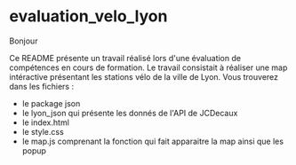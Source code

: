 # evaluation_velo_lyon

Bonjour

Ce README présente un travail réalisé lors d'une évaluation de compétences en cours de formation.
Le travail consistait à réaliser une map intéractive présentant les stations vélo de la ville de Lyon.
Vous trouverez dans les fichiers :

- le package json 
- le lyon_json qui présente les donnés de l'API de JCDecaux 
- le index.html
- le style.css
- le map.js comprenant la fonction qui fait apparaitre la map ainsi que les popup
